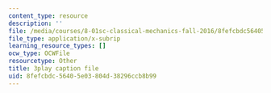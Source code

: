 ```yaml
---
content_type: resource
description: ''
file: /media/courses/8-01sc-classical-mechanics-fall-2016/8fefcbdc56405e03804d38296ccb8b99_TF93gm1_O8M.vtt
file_type: application/x-subrip
learning_resource_types: []
ocw_type: OCWFile
resourcetype: Other
title: 3play caption file
uid: 8fefcbdc-5640-5e03-804d-38296ccb8b99
---
```

